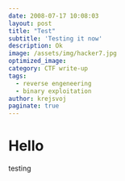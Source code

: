 ```yaml
---
date: 2008-07-17 10:08:03
layout: post
title: "Test"
subtitle: 'Testing it now'
description: Ok
image: /assets/img/hacker7.jpg
optimized_image:
category: CTF write-up
tags: 
  - reverse engeneering
  - binary exploitation
author: krejsvoj
paginate: true
---
```


# Hello

testing
